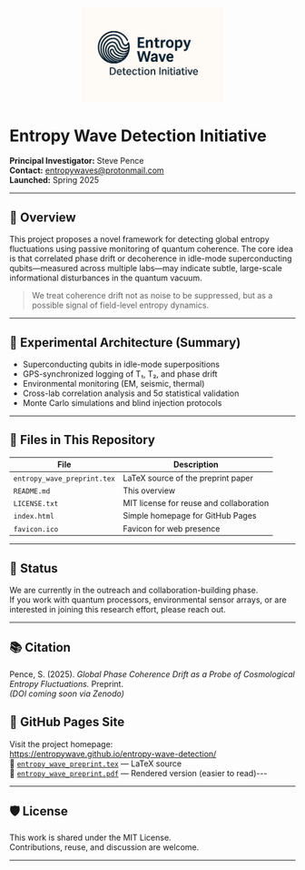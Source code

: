 <p align="center">
  <img src="entropy_logo.png" alt="Entropy Wave Detection Logo" width="250"/>
</p>

# Entropy Wave Detection Initiative

**Principal Investigator:** Steve Pence  
**Contact:** [entropywaves@protonmail.com](mailto:entropywaves@protonmail.com)  
**Launched:** Spring 2025

---

## 🧠 Overview

This project proposes a novel framework for detecting global entropy fluctuations using passive monitoring of quantum coherence. The core idea is that correlated phase drift or decoherence in idle-mode superconducting qubits—measured across multiple labs—may indicate subtle, large-scale informational disturbances in the quantum vacuum.

> We treat coherence drift not as noise to be suppressed, but as a possible signal of field-level entropy dynamics.

---

## 🧪 Experimental Architecture (Summary)

- Superconducting qubits in idle-mode superpositions  
- GPS-synchronized logging of T₁, T₂, and phase drift  
- Environmental monitoring (EM, seismic, thermal)  
- Cross-lab correlation analysis and 5σ statistical validation  
- Monte Carlo simulations and blind injection protocols

---

## 📄 Files in This Repository

| File | Description |
|------|-------------|
| `entropy_wave_preprint.tex` | LaTeX source of the preprint paper |
| `README.md` | This overview |
| `LICENSE.txt` | MIT license for reuse and collaboration |
| `index.html` | Simple homepage for GitHub Pages |
| `favicon.ico` | Favicon for web presence |

---

## 📢 Status

We are currently in the outreach and collaboration-building phase.  
If you work with quantum processors, environmental sensor arrays, or are interested in joining this research effort, please reach out.

---

## 📚 Citation

Pence, S. (2025). *Global Phase Coherence Drift as a Probe of Cosmological Entropy Fluctuations.* Preprint.  
*(DOI coming soon via Zenodo)*


## 🔗 GitHub Pages Site

Visit the project homepage:  
https://entropywave.github.io/entropy-wave-detection/  
📄 [`entropy_wave_preprint.tex`](entropy_wave_preprint.tex) — LaTeX source  
📕 [`entropy_wave_preprint.pdf`](entropy_wave_preprint.pdf) — Rendered version (easier to read)---

---

## 🛡️ License

This work is shared under the MIT License.  
Contributions, reuse, and discussion are welcome.

---
